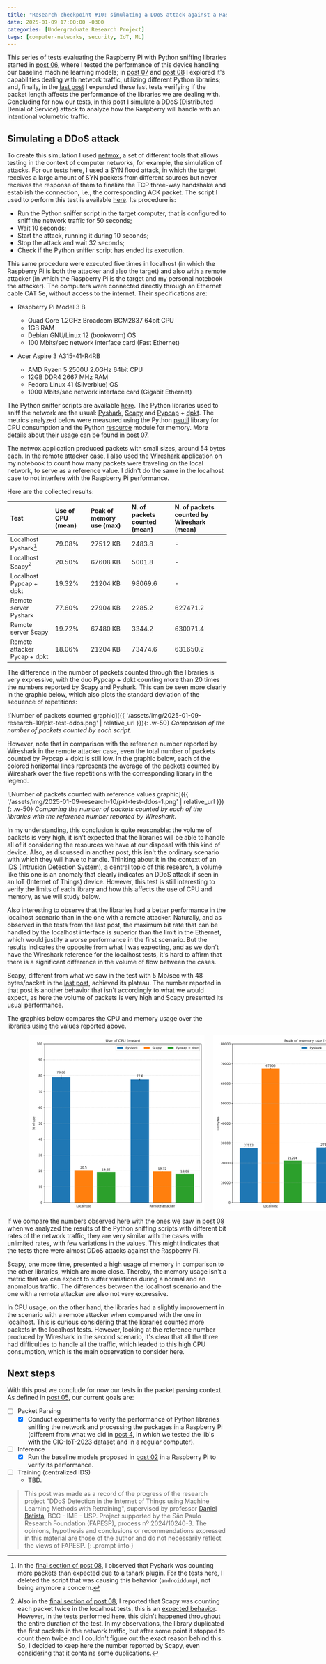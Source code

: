 ```yaml
---
title: "Research checkpoint #10: simulating a DDoS attack against a Raspberry Pi"
date: 2025-01-09 17:00:00 -0300
categories: [Undergraduate Research Project]
tags: [computer-networks, security, IoT, ML]
---
```


This series of tests evaluating the Raspberry Pi with Python sniffing libraries started in [post 06](https://otavioolsilva.github.io/posts/research-06/), where I tested the performance of this device handling our baseline machine learning models; in [post 07](https://otavioolsilva.github.io/posts/research-07/) and [post 08](https://otavioolsilva.github.io/posts/research-08/) I explored it's capabilities dealing with network traffic, utilizing different Python libraries; and, finally, in the [last post](https://otavioolsilva.github.io/posts/research-09/) I expanded these last tests verifying if the packet length affects the performance of the libraries we are dealing with. Concluding for now our tests, in this post I simulate a DDoS (Distributed Denial of Service) attack to analyze how the Raspberry will handle with an intentional volumetric traffic.


## Simulating a DDoS attack

To create this simulation I used [netwox](https://ntwox.sourceforge.net/), a set of different tools that allows testing in the context of computer networks, for example, the simulation of attacks. For our tests here, I used a SYN flood attack, in which the target receives a large amount of SYN packets from different sources but never receives the response of them to finalize the TCP three-way handshake and establish the connection, i.e., the corresponding ACK packet. The script I used to perform this test is available [here](https://github.com/otavioolsilva/ddos-detection-iot-SI/blob/main/studies-and-tests/sniff-tests/netwox-test-run.sh). Its procedure is:

- Run the Python sniffer script in the target computer, that is configured to sniff the network traffic for 50 seconds;
- Wait 10 seconds;
- Start the attack, running it during 10 seconds;
- Stop the attack and wait 32 seconds;
- Check if the Python sniffer script has ended its execution.

This same procedure were executed five times in localhost (in which the Raspberry Pi is both the attacker and also the target) and also with a remote attacker (in which the Raspberry Pi is the target and my personal notebook the attacker). The computers were connected directly through an Ethernet cable CAT 5e, without access to the internet. Their specifications are:

- Raspberry Pi Model 3 B
    * Quad Core 1.2GHz Broadcom BCM2837 64bit CPU
    * 1GB RAM
    * Debian GNU/Linux 12 (bookworm) OS
    * 100 Mbits/sec network interface card (Fast Ethernet)

- Acer Aspire 3 A315-41-R4RB
    * AMD Ryzen 5 2500U 2.0GHz 64bit CPU
    * 12GB DDR4 2667 MHz RAM
    * Fedora Linux 41 (Silverblue) OS
    * 1000 Mbits/sec network interface card (Gigabit Ethernet)

The Python sniffer scripts are available [here](https://github.com/otavioolsilva/ddos-detection-iot-SI/tree/main/studies-and-tests/sniff-tests). The Python libraries used to sniff the network are the usual: [Pyshark](https://github.com/KimiNewt/pyshark), [Scapy](https://scapy.net/) and [Pypcap](https://github.com/pynetwork/pypcap) + [dpkt](https://github.com/kbandla/dpkt). The metrics analyzed below were measured using the Python [psutil](https://github.com/giampaolo/psutil) library for CPU consumption and the Python [resource](https://docs.python.org/3/library/resource.html) module for memory. More details about their usage can be found in [post 07](https://otavioolsilva.github.io/posts/research-07/#tests).

The netwox application produced packets with small sizes, around 54 bytes each. In the remote attacker case, I also used the [Wireshark](https://www.wireshark.org/) application on my notebook to count how many packets were traveling on the local network, to serve as a reference value. I didn't do the same in the localhost case to not interfere with the Raspberry Pi performance.

Here are the collected results:

| Test                         | Use of CPU (mean) | Peak of memory use (max) | N. of packets counted (mean) | N. of packets counted by Wireshark (mean) |
| :--------------------------- | :---------------- | :----------------------- | :--------------------------- | :---------------------------------------- |
| Localhost Pyshark[^1]        | 79.08%            | 27512 KB                 | 2483.8                       | -                                         |
| Localhost Scapy[^2]          | 20.50%            | 67608 KB                 | 5001.8                       | -                                         |
| Localhost Pypcap + dpkt      | 19.32%            | 21204 KB                 | 98069.6                      | -                                         |
| Remote server Pyshark        | 77.60%            | 27904 KB                 | 2285.2                       | 627471.2                                  |
| Remote server Scapy          | 19.72%            | 67480 KB                 | 3344.2                       | 630071.4                                  |
| Remote attacker Pycap + dpkt | 18.06%            | 21204 KB                 | 73474.6                      | 631650.2                                  |

[^1]: In the [final section of post 08](https://otavioolsilva.github.io/posts/research-08/#number-of-packets-counted), I observed that Pyshark was counting more packets than expected due to a tshark plugin. For the tests here, I deleted the script that was causing this behavior (`androiddump`), not being anymore a concern.

[^2]: Also in the [final section of post 08](https://otavioolsilva.github.io/posts/research-08/#number-of-packets-counted), I reported that Scapy was counting each packet twice in the localhost tests, this is an [expected behavior](https://stackoverflow.com/a/52232371). However, in the tests performed here, this didn't happened throughout the entire duration of the test. In my observations, the library duplicated the first packets in the network traffic, but after some point it stopped to count them twice and I couldn't figure out the exact reason behind this. So, I decided to keep here the number reported by Scapy, even considering that it contains some duplications.

The difference in the number of packets counted through the libraries is very expressive, with the duo Pypcap + dpkt counting more than 20 times the numbers reported by Scapy and Pyshark. This can be seen more clearly in the graphic below, which also plots the standard deviation of the sequence of repetitions:

![Number of packets counted graphic]({{ '/assets/img/2025-01-09-research-10/pkt-test-ddos.png' | relative_url }}){: .w-50}
_Comparison of the number of packets counted by each script._

However, note that in comparison with the reference number reported by Wireshark in the remote attacker case, even the total number of packets counted by Pypcap + dpkt is still low. In the graphic below, each of the colored horizontal lines represents the average of the packets counted by Wireshark over the five repetitions with the corresponding library in the legend.

![Number of packets counted with reference values graphic]({{ '/assets/img/2025-01-09-research-10/pkt-test-ddos-1.png' | relative_url }}){: .w-50}
_Comparing the number of packets counted by each of the libraries with the reference number reported by Wireshark._

In my understanding, this conclusion is quite reasonable: the volume of packets is very high, it isn't expected that the libraries will be able to handle all of it considering the resources we have at our disposal with this kind of device. Also, as discussed in another post, this isn't the ordinary scenario with which they will have to handle. Thinking about it in the context of an IDS (Intrusion Detection System), a central topic of this research, a volume like this one is an anomaly that clearly indicates an DDoS attack if seen in an IoT (Internet of Things) device. However, this test is still interesting to verify the limits of each library and how this affects the use of CPU and memory, as we will study below.

Also interesting to observe that the libraries had a better performance in the localhost scenario than in the one with a remote attacker. Naturally, and as observed in the tests from the last post, the maximum bit rate that can be handled by the localhost interface is superior than the limit in the Ethernet, which would justify a worse performance in the first scenario. But the results indicates the opposite from what I was expecting, and as we don't have the Wireshark reference for the localhost tests, it's hard to affirm that there is a significant difference in the volume of flow between the cases.

Scapy, different from what we saw in the test with 5 Mb/sec with 48 bytes/packet in the [last post](https://otavioolsilva.github.io/posts/research-09/), achieved its plateau. The number reported in that post is another behavior that isn't accordingly to what we would expect, as here the volume of packets is very high and Scapy presented its usual performance.

The graphics below compares the CPU and memory usage over the libraries using the values reported above.

<figure style="display:flex">
    <img src="/assets/img/2025-01-09-research-10/cpu-test-ddos.png" hspace="10" width="95%" alt="Comparison of the CPU usage.">
    <img src="/assets/img/2025-01-09-research-10/mem-test-ddos.png" hspace="10" width="95%" alt="Comparison of the memory usage.">
</figure>

If we compare the numbers observed here with the ones we saw in [post 08](https://otavioolsilva.github.io/posts/research-08/) when we analyzed the results of the Python sniffing scripts with different bit rates of the network traffic, they are very similar with the cases with unlimited rates, with few variations in the values. This might indicates that the tests there were almost DDoS attacks against the Raspberry Pi. 

Scapy, one more time, presented a high usage of memory in comparison to the other libraries, which are more close. Thereby, the memory usage isn't a metric that we can expect to suffer variations during a normal and an anomalous traffic. The differences between the localhost scenario and the one with a remote attacker are also not very expressive.

In CPU usage, on the other hand, the libraries had a slightly improvement in the scenario with a remote attacker when compared with the one in localhost. This is curious considering that the libraries counted more packets in the localhost tests. However, looking at the reference number produced by Wireshark in the second scenario, it's clear that all the three had difficulties to handle all the traffic, which leaded to this high CPU consumption, which is the main observation to consider here.

## Next steps

With this post we conclude for now our tests in the packet parsing context. As defined in [post 05](https://otavioolsilva.github.io/posts/research-05/#considerations-about-the-network-structure), our current goals are:

- [ ] Packet Parsing
	- [X] Conduct experiments to verify the performance of Python libraries sniffing the network and processing the packages in a Raspberry Pi (different from what we did in [post 4](https://otavioolsilva.github.io/posts/research-04/), in which we tested the lib's with the CIC-IoT-2023 dataset and in a regular computer).
- [ ] Inference
	- [X] Run the baseline models proposed in [post 02](https://otavioolsilva.github.io/posts/research-02/) in a Raspberry Pi to verify its performance.
- [ ] Training (centralized IDS)
	- TBD.

> This post was made as a record of the progress of the research project "DDoS Detection in the Internet of Things using Machine Learning Methods with Retraining", supervised by professor [Daniel Batista](https://www.ime.usp.br/~batista/), BCC - IME - USP. Project supported by the São Paulo Research Foundation (FAPESP), process nº 2024/10240-3. The opinions, hypothesis and conclusions or recommendations expressed in this material are those of the author and do not necessarily reflect the views of FAPESP.
{: .prompt-info }

